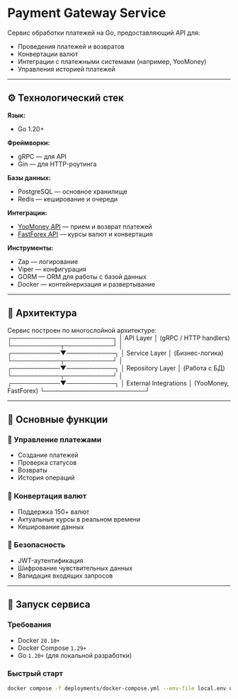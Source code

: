 # Payment Gateway Service

Сервис обработки платежей на Go, предоставляющий API для:

- Проведения платежей и возвратов  
- Конвертации валют  
- Интеграции с платежными системами (например, YooMoney)  
- Управления историей платежей  

---

## ⚙️ Технологический стек

**Язык:**  
- Go 1.20+

**Фреймворки:**  
- gRPC — для API  
- Gin — для HTTP-роутинга  

**Базы данных:**  
- PostgreSQL — основное хранилище  
- Redis — кеширование и очереди  

**Интеграции:**  
- [YooMoney API](https://yoomoney.ru/) — прием и возврат платежей  
- [FastForex API](https://fastforex.io/) — курсы валют и конвертация  

**Инструменты:**  
- Zap — логирование  
- Viper — конфигурация  
- GORM — ORM для работы с базой данных  
- Docker — контейнеризация и развертывание  

---

## 🧱 Архитектура

Сервис построен по многослойной архитектуре:
┌───────────────────────┐
│ API Layer │ (gRPC / HTTP handlers)
└───────────┬───────────┘
│
┌───────────▼───────────┐
│ Service Layer │ (Бизнес-логика)
└───────────┬───────────┘
│
┌───────────▼───────────┐
│ Repository Layer │ (Работа с БД)
└───────────┬───────────┘
│
┌───────────▼───────────┐
│ External Integrations │ (YooMoney, FastForex)
└───────────────────────┘

---

## 🔑 Основные функции

### 📲 Управление платежами
- Создание платежей  
- Проверка статусов  
- Возвраты  
- История операций  

### 💱 Конвертация валют
- Поддержка 150+ валют  
- Актуальные курсы в реальном времени  
- Кеширование данных  

### 🔐 Безопасность
- JWT-аутентификация  
- Шифрование чувствительных данных  
- Валидация входящих запросов  

---

## 🚀 Запуск сервиса

### Требования

- Docker `20.10+`  
- Docker Compose `1.29+`  
- Go `1.20+` (для локальной разработки)

### Быстрый старт

```bash
docker compose -f deployments/docker-compose.yml --env-file local.env up -d
